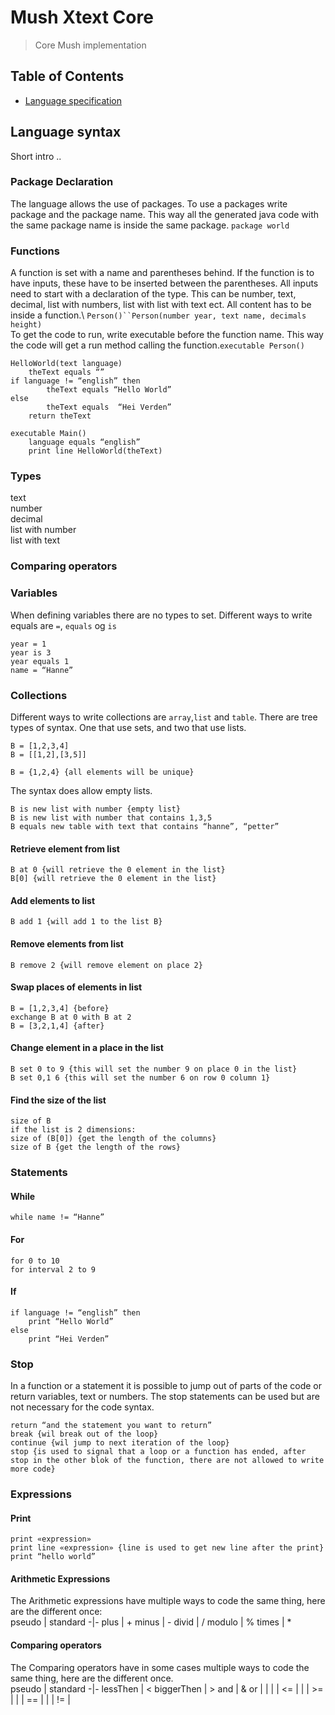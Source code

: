 # Mush Xtext Core

> Core Mush implementation

## Table of Contents
- [Language specification](#language-specification)

## Language syntax
Short intro ..  

### Package Declaration
The language allows the use of packages. To use a packages write package and the package name. This way all the generated java code with the same package name is inside the same package. 
```package world```

### Functions
A function is set with a name and parentheses behind. If the function is to have inputs, these have to be inserted between the parentheses. All inputs need to start with a declaration of the type. This can be number, text, decimal, list with numbers, list with list with text ect. All content has to be inside a function.\ 
`Person()``Person(number year, text name, decimals height)`\
To get the code to run, write executable before the function name. This way the code will get a run method calling the function.`executable Person()`

```
HelloWorld(text language)
	theText equals “”
if language != “english” then
		theText equals “Hello World”
else
		theText equals  “Hei Verden”
	return theText

executable Main()
	language equals “english”
	print line HelloWorld(theText)

```
### Types
text \
number \
decimal \
list with number \
list with text

### Comparing operators


### Variables 
When defining variables there are no types to set. Different ways to write equals are `=`, `equals` og `is`
```
year = 1
year is 3
year equals 1
name = “Hanne”
```
### Collections
Different ways to write collections are `array`,`list` and `table`. There are tree types of syntax. One that use sets, and two that use lists. 
```
B = [1,2,3,4]
B = [[1,2],[3,5]]

B = {1,2,4} {all elements will be unique}
```
The syntax does allow empty lists.
```
B is new list with number {empty list}
B is new list with number that contains 1,3,5
B equals new table with text that contains “hanne”, “petter”
```
#### Retrieve element from list
```
B at 0 {will retrieve the 0 element in the list}
B[0] {will retrieve the 0 element in the list}
```

#### Add elements to list
```
B add 1 {will add 1 to the list B}
```
#### Remove elements from list
```
B remove 2 {will remove element on place 2}
```
#### Swap places of elements in list
```
B = [1,2,3,4] {before}
exchange B at 0 with B at 2
B = [3,2,1,4] {after}
```

#### Change element in a place in the list
```
B set 0 to 9 {this will set the number 9 on place 0 in the list}
B set 0,1 6 {this will set the number 6 on row 0 column 1} 
```
#### Find the size of the list
```
size of B
if the list is 2 dimensions:
size of (B[0]) {get the length of the columns}
size of B {get the length of the rows}
```

### Statements

#### While
```
while name != “Hanne”
```
#### For
```
for 0 to 10
for interval 2 to 9 
```
#### If
```
if language != “english” then
	print “Hello World”
else
	print “Hei Verden”
```
### Stop
In a function or a statement it is possible to jump out of parts of the code or return variables, text or numbers. The stop statements can be used but are not necessary for the code syntax.

```
return “and the statement you want to return” 
break {wil break out of the loop}
continue {wil jump to next iteration of the loop}
stop {is used to signal that a loop or a function has ended, after stop in the other blok of the function, there are not allowed to write more code}
```
### Expressions
#### Print
```
print «expression»
print line «expression» {line is used to get new line after the print}
print “hello world”
```
#### Arithmetic Expressions
The Arithmetic expressions have multiple ways to code the same thing, here are the different once:\
 pseudo | standard 
 -|-
 plus | + 
 minus | - 
 divid | / 
 modulo | % 
 times | * 
#### Comparing operators
The Comparing  operators have in some cases multiple ways to code the same thing, here are the different once.\
 pseudo | standard 
 -|-
lessThen | <
biggerThen | >
and | &
or | \|
| | <= | 
| | >= | 
| | == |
| | != |




```

```

```
```




